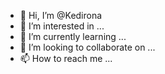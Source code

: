 - 👋 Hi, I’m @Kedirona
- 👀 I’m interested in ...
- 🌱 I’m currently learning ...
- 💞️ I’m looking to collaborate on ...
- 📫 How to reach me ...

<!---
Kedirona/Kedirona is a ✨ special ✨ repository because its `README.md` (this file) appears on your GitHub profile.
You can click the Preview link to take a look at your changes.
--->
